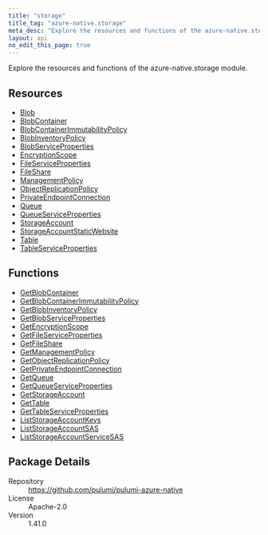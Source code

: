 ```yaml
---
title: "storage"
title_tag: "azure-native.storage"
meta_desc: "Explore the resources and functions of the azure-native.storage module."
layout: api
no_edit_this_page: true
---
```


<!-- WARNING: this file was generated by Pulumi Docs Generator. -->
<!-- Do not edit by hand unless you're certain you know what you are doing! -->

Explore the resources and functions of the azure-native.storage module.

<h2 id="resources">Resources</h2>
<ul class="api">
    <li><a href="blob" title="Blob"><span class="api-symbol api-symbol--resource"></span>Blob</a></li>
    <li><a href="blobcontainer" title="BlobContainer"><span class="api-symbol api-symbol--resource"></span>BlobContainer</a></li>
    <li><a href="blobcontainerimmutabilitypolicy" title="BlobContainerImmutabilityPolicy"><span class="api-symbol api-symbol--resource"></span>BlobContainerImmutabilityPolicy</a></li>
    <li><a href="blobinventorypolicy" title="BlobInventoryPolicy"><span class="api-symbol api-symbol--resource"></span>BlobInventoryPolicy</a></li>
    <li><a href="blobserviceproperties" title="BlobServiceProperties"><span class="api-symbol api-symbol--resource"></span>BlobServiceProperties</a></li>
    <li><a href="encryptionscope" title="EncryptionScope"><span class="api-symbol api-symbol--resource"></span>EncryptionScope</a></li>
    <li><a href="fileserviceproperties" title="FileServiceProperties"><span class="api-symbol api-symbol--resource"></span>FileServiceProperties</a></li>
    <li><a href="fileshare" title="FileShare"><span class="api-symbol api-symbol--resource"></span>FileShare</a></li>
    <li><a href="managementpolicy" title="ManagementPolicy"><span class="api-symbol api-symbol--resource"></span>ManagementPolicy</a></li>
    <li><a href="objectreplicationpolicy" title="ObjectReplicationPolicy"><span class="api-symbol api-symbol--resource"></span>ObjectReplicationPolicy</a></li>
    <li><a href="privateendpointconnection" title="PrivateEndpointConnection"><span class="api-symbol api-symbol--resource"></span>PrivateEndpointConnection</a></li>
    <li><a href="queue" title="Queue"><span class="api-symbol api-symbol--resource"></span>Queue</a></li>
    <li><a href="queueserviceproperties" title="QueueServiceProperties"><span class="api-symbol api-symbol--resource"></span>QueueServiceProperties</a></li>
    <li><a href="storageaccount" title="StorageAccount"><span class="api-symbol api-symbol--resource"></span>StorageAccount</a></li>
    <li><a href="storageaccountstaticwebsite" title="StorageAccountStaticWebsite"><span class="api-symbol api-symbol--resource"></span>StorageAccountStaticWebsite</a></li>
    <li><a href="table" title="Table"><span class="api-symbol api-symbol--resource"></span>Table</a></li>
    <li><a href="tableserviceproperties" title="TableServiceProperties"><span class="api-symbol api-symbol--resource"></span>TableServiceProperties</a></li>
</ul>

<h2 id="functions">Functions</h2>
<ul class="api">
    <li><a href="getblobcontainer" title="GetBlobContainer"><span class="api-symbol api-symbol--function"></span>GetBlobContainer</a></li>
    <li><a href="getblobcontainerimmutabilitypolicy" title="GetBlobContainerImmutabilityPolicy"><span class="api-symbol api-symbol--function"></span>GetBlobContainerImmutabilityPolicy</a></li>
    <li><a href="getblobinventorypolicy" title="GetBlobInventoryPolicy"><span class="api-symbol api-symbol--function"></span>GetBlobInventoryPolicy</a></li>
    <li><a href="getblobserviceproperties" title="GetBlobServiceProperties"><span class="api-symbol api-symbol--function"></span>GetBlobServiceProperties</a></li>
    <li><a href="getencryptionscope" title="GetEncryptionScope"><span class="api-symbol api-symbol--function"></span>GetEncryptionScope</a></li>
    <li><a href="getfileserviceproperties" title="GetFileServiceProperties"><span class="api-symbol api-symbol--function"></span>GetFileServiceProperties</a></li>
    <li><a href="getfileshare" title="GetFileShare"><span class="api-symbol api-symbol--function"></span>GetFileShare</a></li>
    <li><a href="getmanagementpolicy" title="GetManagementPolicy"><span class="api-symbol api-symbol--function"></span>GetManagementPolicy</a></li>
    <li><a href="getobjectreplicationpolicy" title="GetObjectReplicationPolicy"><span class="api-symbol api-symbol--function"></span>GetObjectReplicationPolicy</a></li>
    <li><a href="getprivateendpointconnection" title="GetPrivateEndpointConnection"><span class="api-symbol api-symbol--function"></span>GetPrivateEndpointConnection</a></li>
    <li><a href="getqueue" title="GetQueue"><span class="api-symbol api-symbol--function"></span>GetQueue</a></li>
    <li><a href="getqueueserviceproperties" title="GetQueueServiceProperties"><span class="api-symbol api-symbol--function"></span>GetQueueServiceProperties</a></li>
    <li><a href="getstorageaccount" title="GetStorageAccount"><span class="api-symbol api-symbol--function"></span>GetStorageAccount</a></li>
    <li><a href="gettable" title="GetTable"><span class="api-symbol api-symbol--function"></span>GetTable</a></li>
    <li><a href="gettableserviceproperties" title="GetTableServiceProperties"><span class="api-symbol api-symbol--function"></span>GetTableServiceProperties</a></li>
    <li><a href="liststorageaccountkeys" title="ListStorageAccountKeys"><span class="api-symbol api-symbol--function"></span>ListStorageAccountKeys</a></li>
    <li><a href="liststorageaccountsas" title="ListStorageAccountSAS"><span class="api-symbol api-symbol--function"></span>ListStorageAccountSAS</a></li>
    <li><a href="liststorageaccountservicesas" title="ListStorageAccountServiceSAS"><span class="api-symbol api-symbol--function"></span>ListStorageAccountServiceSAS</a></li>
</ul>

<h2 id="package-details">Package Details</h2>
<dl class="package-details">
	<dt>Repository</dt>
	<dd><a href="https://github.com/pulumi/pulumi-azure-native">https://github.com/pulumi/pulumi-azure-native</a></dd>
	<dt>License</dt>
	<dd>Apache-2.0</dd>
	<dt>Version</dt>
	<dd>1.41.0</dd>
</dl>

